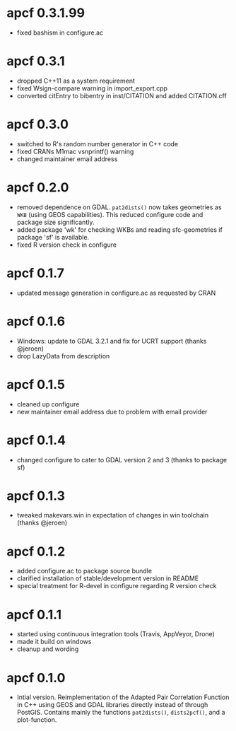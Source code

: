 # apcf 0.3.1.99
* fixed bashism in configure.ac

# apcf 0.3.1
* dropped C++11 as a system requirement
* fixed Wsign-compare warning in import_export.cpp
* converted citEntry to bibentry in inst/CITATION and added CITATION.cff

# apcf 0.3.0
* switched to R's random number generator in C++ code
* fixed CRANs M1mac vsnprintf() warning
* changed maintainer email address

# apcf 0.2.0
* removed dependence on GDAL. `pat2dists()` now takes geometries as `WKB` (using GEOS capabilities). This reduced configure code and package size significantly.
* added package 'wk' for checking WKBs and reading sfc-geometries if package 'sf' is available.
* fixed R version check in configure

# apcf 0.1.7
* updated message generation in configure.ac as requested by CRAN

# apcf 0.1.6
* Windows: update to GDAL 3.2.1 and fix for UCRT support  (thanks @jeroen)
* drop LazyData from description

# apcf 0.1.5
* cleaned up configure
* new maintainer email address due to problem with email provider

# apcf 0.1.4
* changed configure to cater to GDAL version 2 and 3 (thanks to package sf)

# apcf 0.1.3
* tweaked makevars.win in expectation of changes in win toolchain (thanks @jeroen)

# apcf 0.1.2
* added configure.ac to package source bundle
* clarified installation of stable/development version in README
* special treatment for R-devel in configure regarding R version check

# apcf 0.1.1
* started using continuous integration tools (Travis, AppVeyor, Drone)
* made it build on windows
* cleanup and wording

# apcf 0.1.0
* Intial version. Reimplementation of the Adapted Pair Correlation Function
  in C++ using GEOS and GDAL libraries directly instead of through PostGIS.
  Contains mainly the functions `pat2dists()`, `dists2pcf()`, and 
  a plot-function.
